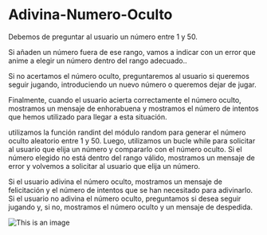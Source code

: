 # Adivina-Numero-Oculto
Debemos de preguntar al usuario un número entre 1 y 50.

Si añaden un número fuera de ese rango, vamos a indicar con un error que anime a elegir un número dentro del rango adecuado..

Si no acertamos el número oculto, preguntaremos al usuario si queremos seguir jugando, introduciendo un nuevo número o queremos dejar de jugar.

Finalmente, cuando el usuario acierta correctamente el número oculto, mostramos un mensaje de enhorabuena y mostramos el número de intentos que hemos utilizado para llegar a esta situación.

utilizamos la función randint del módulo random para generar el número oculto aleatorio entre 1 y 50. Luego, utilizamos un bucle while para solicitar al usuario que elija un número y compararlo con el número oculto. Si el número elegido no está dentro del rango válido, mostramos un mensaje de error y volvemos a solicitar al usuario que elija un número.

Si el usuario adivina el número oculto, mostramos un mensaje de felicitación y el número de intentos que se han necesitado para adivinarlo. Si el usuario no adivina el número oculto, preguntamos si desea seguir jugando y, si no, mostramos el número oculto y un mensaje de despedida.

![This is an image]()
